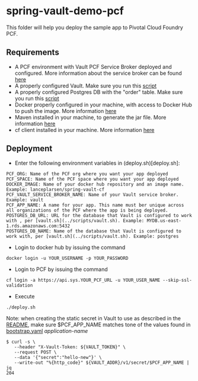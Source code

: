 # spring-vault-demo-pcf

This folder will help you deploy the sample app to Pivotal Cloud Foundry PCF.

## Requirements
- A PCF environment with Vault PCF Service Broker deployed and configured. More information about the service broker can be found [here](https://www.hashicorp.com/blog/cloud-foundry-vault-service-broker)
- A properly configured Vault. Make sure you run this [script](../scripts/vault.sh)
- A properly configured Postgres DB with the "order" table. Make sure you run this [script](../scripts/postgres.sql)
- Docker properly configured in your machine, with access to Docker Hub to push the image. More information [here](https://docs.docker.com/docker-hub/)
- Maven installed in your machine, to generate the jar file. More information [here](https://maven.apache.org/install.html)
- cf client installed in your machine. More information [here](https://docs.cloudfoundry.org/cf-cli/install-go-cli.html)

## Deployment
- Enter the following environment variables in (deploy.sh)[deploy.sh]:
```
PCF_ORG: Name of the PCF org where you want your app deployed
PCF_SPACE: Name of the PCF space where you want your app deployed
DOCKER_IMAGE: Name of your docker hub repository and an image name. Example: lanceplarsen/spring-vault-cf
PCF_VAULT_SERVICE_BROKER_NAME: Name of your Vault service broker. Example: vault
PCF_APP_NAME: A name for your app. This name must ber unique across all organizations of the PCF where the app is being deployed.
POSTGRES_DB_URL: URL for the database that Vault is configured to work with , per [vault.sh](../scripts/vault.sh). Example: MYDB.us-east-1.rds.amazonaws.com:5432
POSTGRES_DB_NAME: Name of the database that Vault is configured to work with, per [vault.sh](../scripts/vault.sh). Example: postgres
```
- Login to docker hub by issuing the command
```
docker login -u YOUR_USERNAME -p YOUR_PASSWORD
```
- Login to PCF by issuing the command
```
cf login -a https://api.sys.YOUR_PCF_URL -u YOUR_USER_NAME --skip-ssl-validation
```
- Execute
```
./deploy.sh
```

Note: when creating the static secret in Vault to use as described in the [README](../README.md), make sure $PCF_APP_NAME matches tone of the values found in [bootstrap.yaml](bootstrap.yaml.template) *application-name*
```
$ curl -s \
   --header "X-Vault-Token: ${VAULT_TOKEN}" \
   --request POST \
   --data '{"secret":"hello-new"}' \
   --write-out "%{http_code}" ${VAULT_ADDR}/v1/secret/$PCF_APP_NAME | jq
204
```